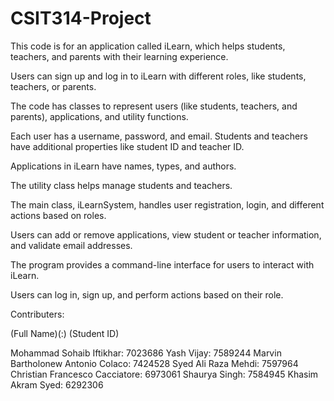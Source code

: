 # CSIT314-Project

This code is for an application called iLearn, which helps students, teachers, and parents with their learning experience.

Users can sign up and log in to iLearn with different roles, like students, teachers, or parents.

The code has classes to represent users (like students, teachers, and parents), applications, and utility functions.

Each user has a username, password, and email. Students and teachers have additional properties like student ID and teacher ID.

Applications in iLearn have names, types, and authors.

The utility class helps manage students and teachers.

The main class, iLearnSystem, handles user registration, login, and different actions based on roles.

Users can add or remove applications, view student or teacher information, and validate email addresses.

The program provides a command-line interface for users to interact with iLearn.

Users can log in, sign up, and perform actions based on their role.

Contributers:

(Full Name)(:) (Student ID)

Mohammad Sohaib Iftikhar: 7023686
Yash Vijay: 7589244
Marvin Bartholonew Antonio Colaco: 7424528
Syed Ali Raza Mehdi: 7597964 
Christian Francesco Cacciatore: 6973061
Shaurya Singh: 7584945
Khasim Akram Syed: 6292306


